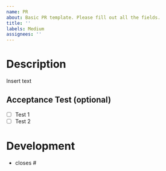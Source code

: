 ```yaml
---
name: PR
about: Basic PR template. Please fill out all the fields.
title: ''
labels: Medium
assignees: ''
---
```


# Description

Insert text

## Acceptance Test (optional)

- [ ] Test 1
- [ ] Test 2

# Development

- closes #
